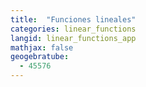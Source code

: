 ```yaml
---
title:  "Funciones lineales"
categories: linear_functions
langid: linear_functions_app
mathjax: false
geogebratube:
  - 45576
---
```


<div style="height: 400px;" id="applet_container45576"></div>
